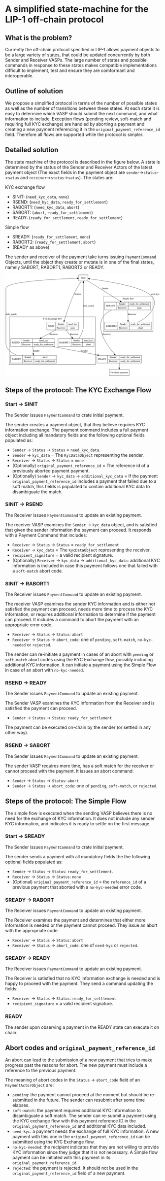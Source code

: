 # A simplified state-machine for the LIP-1 off-chain protocol

## What is the problem?

Currently the off-chain protocol specified in LIP-1 allows payment objects to be a large variety of states, that could be updated concurrently by both Sender and Receiver VASPs. The large number of states and possible commands in response to these states makes compatible implementations difficult to implement, test and ensure they are comformant and interoperable.

## Outline of solution

We propose a simplified protocol in terms of the number of possible states as well as the number of transitions between these states. At each state it is easy to determine which VASP should submit the next command, and what information to include. Exception flows (pending review, soft-match and requiring full KYC exchange) are handled by aborting a payment and creating a new payment referencing it in the `original_payment_reference_id` field. Therefore all flows are supported while the protocol is simpler.

## Detailed solution

The state machine of the protocol is described in the figure below. A state is determined by the status of the Sender and Receiver Actors of the latest payment object (The exact fields in the payment object are `sender`->`status`->`satus` and `receiver`->`status`->`satus`). The states are:

KYC exchange flow

* SINIT: (`need_kyc_data`, `none`)
* RSEND: (`need_kyc_data`, `ready_for_settlement`)
* RABORT1: (`need_kyc_data`, `abort`)
* SABORT: (`abort`, `ready_for_settlement`)
* READY: (`ready_for_settlement`, `ready_for_settlement`)

Simple flow
* SREADY: (`ready_for_settlement`, `none`)
* RABORT2: (`ready_for_settlement`, `abort`)
* (READY as above)

The sender and receiver of the payment take turns issuing `PaymentCommand` Objects, until the object they create or mutate is in one of the final states, namely SABORT, RABORT1, RABORT2 or READY.

![picture](state_machine_simple.png)

## Steps of the protocol: The KYC Exchange Flow

### Start -> SINIT
The Sender issues `PaymentCommand` to crate initial payment.

The sender creates a payment object, that they believe requires KYC information exchange. The payment command includes a full payment object including all mandatory fields and the following optional fields populated as:

* `Sender` -> `Status` -> `Status` = `need_kyc_data`.
* `Sender` -> `kyc_data` = The `KycDataObject` representing the sender.
* `Receiver` -> `Status` -> `Status` = `none`
* (Optionally) `original_payment_reference_id` = The reference id of a previously aborted payment payment.
* (Optionally) `Sender` -> `kyc_data` -> `additional_kyc_data` =  If the payment `original_payment_reference_id` includes a payment that failed due to a soft match, this fields is populated to contain additional KYC data to disambiguate the match.

### SINIT -> RSEND
The Receiver issues `PaymentCommand` to update an existing payment.

The receiver VASP examines the `Sender` -> `kyc_data` object, and is satisfied that given the sender information the payment can proceed. It responds with a Payment Command that includes:

* `Receiver` -> `Status` -> `Status` = `ready_for_settlement`
* `Receiver` -> `kyc_data` = The `KycDataObject` representing the receiver.
* `recipient_signature` = a valid recipient signature.
* (Optionally) `Receiver` -> `kyc_data` -> `additional_kyc_data`: additional KYC information is included in case this payment follows one that failed with a `soft-match` abort code.

### SINIT -> RABORT1
The Receiver issues `PaymentCommand` to update an existing payment.

The receiver VASP examines the sender KYC information and is either not satisfied the payment can proceed, needs more time to process the KYC information, or requires additional information to determine if the payment can proceed. It includes a command to abort the payment with an appropriate error code.

* `Receiver` -> `Status` -> `Status`: `abort`
* `Receiver` -> `Status` -> `abort_code`: one of `pending`, `soft-match`, `no-kyc-needed` or `rejected`.

The sender can re-initiate a payment in cases of an abort with `pending` or `soft-match` abort codes using the KYC Exchange flow, possibly including additional KYC information. It can initiate a payment using the Simple Flow in case of an abort with `no-kyc-needed`.

### RSEND -> READY

The Sender issues `PaymentCommand` to update an existing payment.

The Sender VASP examines the KYC information from the Receiver and is satisfied the payment can proceed.

* `Sender` -> `Status` -> `Status`: `ready_for_settlement`

The payment can be executed on-chain by the sender (or settled in any other way).

### RSEND -> SABORT

The Sender issues `PaymentCommand` to update an existing payment.

The sender VASP requires more time, has a soft match for the receiver or cannot proceed with the payment. It issues an abort command:

* `Sender` -> `Status` -> `Status`: `abort`
* `Sender` -> `Status` -> `abort_code`: one of `pending`, `soft-match`, or `rejected`.

## Steps of the protocol: The Simple Flow

The simple flow is executed when the sending VASP believes there is no need for the exchange of KYC information. It does not include any sender KYC information, and indicates it is ready to settle on the first message.

### Start -> SREADY

The Sender issues `PaymentCommand` to crate initial payment.

The sender sends a payment with all mandatory fields the the following optional fields populated as:

* `Sender` -> `Status` -> `Status`: `ready_for_settlement`.
* `Receiver` -> `Status` -> `Status`: `none`
* (Optional) `original_payment_reference_id` = the `reference_id` of a previous payment that aborted with a `no-kyc-needed` error code.

### SREADY -> RABORT

The Receiver issues `PaymentCommand` to update an existing payment.

The Receiver examines the payment and determines that either more information is needed or the payment cannot proceed. They issue an abort with the appropriate code.

* `Receiver` -> `Status` -> `Status`: `abort`
* `Receiver` -> `Status` -> `abort_code`: one of `need-kyc` or `rejected`.

### SREADY -> READY

The Receiver issues `PaymentCommand` to update an existing payment.

The Receiver is satisfied that no KYC information exchange is needed and is happy to proceed with the payment. They send a command updating the fields:

* `Receiver` -> `Status` -> `Status`: `ready_for_settlement`
* `recipient_signature` = a valid recipient signature.

### READY

The sender upon observing a payment in the READY state can execute it on chain.

## Abort codes and `original_payment_reference_id`

An abort can lead to the submission of a new payment that tries to make progress past the reasons for abort. The new payment must include a reference to the previous payment.

The meaning of abort codes in the `Status` -> `abort_code` field of an `PaymentActorObject` are:

* `pending`: the payment cannot proceed at the moment but should be re-submitted in the future. The sender can resubmit after some time elapses.
* `soft-match`: the payment requires additional KYC information to disambiguate a soft match. The sender can re-submit a payment using the KYC exchange flow with this payment reference ID in the `original_payment_reference_id` and additional KYC data included.
* `need-kyc`: a payment needs the exchange of full KYC information. A new payment with this one in the `original_payment_reference_id` can be submitted using the KYC Exchange flow.
* `no-kyc-needed`: the recipient indicates that they are not willing to provide KYC information since they judge that it is not necessary. A Simple flow payment can be initiated with this payment in its `original_payment_reference_id`.
* `rejected`: the payment is rejected. It should not be used in the `original_payment_reference_id` field of a new payment.
